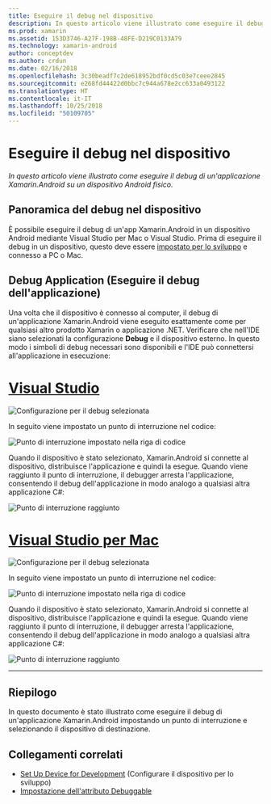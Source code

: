 ```yaml
---
title: Eseguire il debug nel dispositivo
description: In questo articolo viene illustrato come eseguire il debug di un'applicazione Xamarin.Android su un dispositivo Android fisico.
ms.prod: xamarin
ms.assetid: 153D3746-A27F-198B-48FE-D219C0133A79
ms.technology: xamarin-android
author: conceptdev
ms.author: crdun
ms.date: 02/16/2018
ms.openlocfilehash: 3c30beadf7c2de618952bdf0cd5c03e7ceee2845
ms.sourcegitcommit: e268fd44422d0bbc7c944a678e2cc633a0493122
ms.translationtype: HT
ms.contentlocale: it-IT
ms.lasthandoff: 10/25/2018
ms.locfileid: "50109705"
---
```

# <a name="debug-on-device"></a>Eseguire il debug nel dispositivo

_In questo articolo viene illustrato come eseguire il debug di un'applicazione Xamarin.Android su un dispositivo Android fisico._

## <a name="debug-on-device-overview"></a>Panoramica del debug nel dispositivo

È possibile eseguire il debug di un'app Xamarin.Android in un dispositivo Android mediante Visual Studio per Mac o Visual Studio. Prima di eseguire il debug in un dispositivo, questo deve essere [impostato per lo sviluppo](~/android/get-started/installation/set-up-device-for-development.md) e connesso a PC o Mac.


## <a name="debug-application"></a>Debug Application (Eseguire il debug dell'applicazione)

Una volta che il dispositivo è connesso al computer, il debug di un'applicazione Xamarin.Android viene eseguito esattamente come per qualsiasi altro prodotto Xamarin o applicazione .NET. Verificare che nell'IDE siano selezionati la configurazione **Debug** e il dispositivo esterno. In questo modo i simboli di debug necessari sono disponibili e l'IDE può connettersi all'applicazione in esecuzione: 

# <a name="visual-studiotabwindows"></a>[Visual Studio](#tab/windows)

![Configurazione per il debug selezionata](debug-on-device-images/image1-vs.png)

In seguito viene impostato un punto di interruzione nel codice:

![Punto di interruzione impostato nella riga di codice](debug-on-device-images/image2-vs.png)

Quando il dispositivo è stato selezionato, Xamarin.Android si connette al dispositivo, distribuisce l'applicazione e quindi la esegue. Quando viene raggiunto il punto di interruzione, il debugger arresta l'applicazione, consentendo il debug dell'applicazione in modo analogo a qualsiasi altra applicazione C#: 

![Punto di interruzione raggiunto](debug-on-device-images/image3-vs.png)

# <a name="visual-studio-for-mactabmacos"></a>[Visual Studio per Mac](#tab/macos)

![Configurazione per il debug selezionata](debug-on-device-images/image1-xs.png)

In seguito viene impostato un punto di interruzione nel codice:

![Punto di interruzione impostato nella riga di codice](debug-on-device-images/image2-xs.png)

Quando il dispositivo è stato selezionato, Xamarin.Android si connette al dispositivo, distribuisce l'applicazione e quindi la esegue. Quando viene raggiunto il punto di interruzione, il debugger arresta l'applicazione, consentendo il debug dell'applicazione in modo analogo a qualsiasi altra applicazione C#: 

![Punto di interruzione raggiunto](debug-on-device-images/image3-xs.png)

-----



## <a name="summary"></a>Riepilogo

In questo documento è stato illustrato come eseguire il debug di un'applicazione Xamarin.Android impostando un punto di interruzione e selezionando il dispositivo di destinazione.


## <a name="related-links"></a>Collegamenti correlati

- [Set Up Device for Development](~/android/get-started/installation/set-up-device-for-development.md) (Configurare il dispositivo per lo sviluppo)
- [Impostazione dell'attributo Debuggable](~/android/deploy-test/debuggable-attribute.md)
